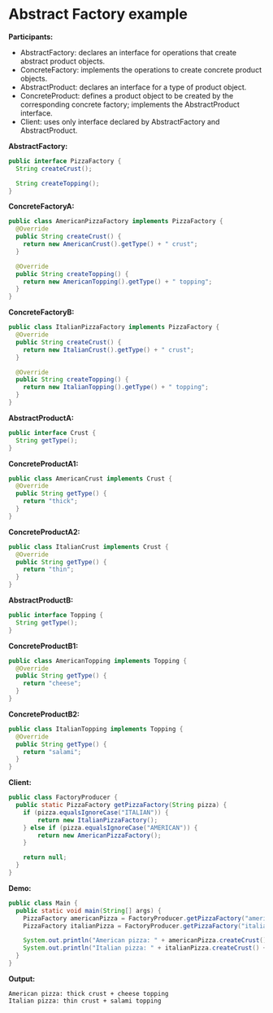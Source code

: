 # Abstract Factory example

**Participants:**

* AbstractFactory: declares an interface for operations that create abstract product objects.
* ConcreteFactory: implements the operations to create concrete product objects.
* AbstractProduct: declares an interface for a type of product object.
* ConcreteProduct: defines a product object to be created by the corresponding concrete factory; implements the AbstractProduct interface.
* Client: uses only interface declared by AbstractFactory and AbstractProduct.

**AbstractFactory:**

  ```java
  public interface PizzaFactory {
    String createCrust();

    String createTopping();
  }
  ```
  
**ConcreteFactoryA:**

  ```java
  public class AmericanPizzaFactory implements PizzaFactory {
    @Override
    public String createCrust() {
      return new AmericanCrust().getType() + " crust";
    }

    @Override
    public String createTopping() {
      return new AmericanTopping().getType() + " topping";
    }
  }
  ```
  
**ConcreteFactoryB:**

  ```java
  public class ItalianPizzaFactory implements PizzaFactory {
    @Override
    public String createCrust() {
      return new ItalianCrust().getType() + " crust";
    }

    @Override
    public String createTopping() {
      return new ItalianTopping().getType() + " topping";
    }
  }
  ```
  
**AbstractProductA:**

  ```java
  public interface Crust {
    String getType();
  }
  ```
  
**ConcreteProductA1:**

  ```java
  public class AmericanCrust implements Crust {
    @Override
    public String getType() {
      return "thick";
    }
  }
  ```
  
**ConcreteProductA2:**

  ```java
  public class ItalianCrust implements Crust {
    @Override
    public String getType() {
      return "thin";
    }
  }
  ```

**AbstractProductB:**

  ```java
  public interface Topping {
    String getType();
  }
  ```
  
**ConcreteProductB1:**

  ```java
  public class AmericanTopping implements Topping {
    @Override
    public String getType() {
      return "cheese";
    }
  }
  ```
  
**ConcreteProductB2:**

  ```java
  public class ItalianTopping implements Topping {
    @Override
    public String getType() {
      return "salami";
    }
  }
  ```
  
**Client:**

  ```java
  public class FactoryProducer {
    public static PizzaFactory getPizzaFactory(String pizza) {
      if (pizza.equalsIgnoreCase("ITALIAN")) {
          return new ItalianPizzaFactory();
      } else if (pizza.equalsIgnoreCase("AMERICAN")) {
          return new AmericanPizzaFactory();
      }

      return null;
    }
  }
  ```
  
**Demo:**

  ```java
  public class Main {
    public static void main(String[] args) {
      PizzaFactory americanPizza = FactoryProducer.getPizzaFactory("american");
      PizzaFactory italianPizza = FactoryProducer.getPizzaFactory("italian");

      System.out.println("American pizza: " + americanPizza.createCrust() + " + " + americanPizza.createTopping());
      System.out.println("Italian pizza: " + italianPizza.createCrust() + " + " + italianPizza.createTopping());
    }
  }
  ```

**Output:**

  ```
  American pizza: thick crust + cheese topping
  Italian pizza: thin crust + salami topping
  ```

